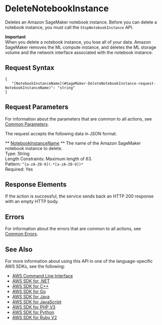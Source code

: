 # DeleteNotebookInstance<a name="API_DeleteNotebookInstance"></a>

 Deletes an Amazon SageMaker notebook instance\. Before you can delete a notebook instance, you must call the `StopNotebookInstance` API\. 

**Important**  
When you delete a notebook instance, you lose all of your data\. Amazon SageMaker removes the ML compute instance, and deletes the ML storage volume and the network interface associated with the notebook instance\. 

## Request Syntax<a name="API_DeleteNotebookInstance_RequestSyntax"></a>

```
{
   "[NotebookInstanceName](#SageMaker-DeleteNotebookInstance-request-NotebookInstanceName)": "string"
}
```

## Request Parameters<a name="API_DeleteNotebookInstance_RequestParameters"></a>

For information about the parameters that are common to all actions, see [Common Parameters](CommonParameters.md)\.

The request accepts the following data in JSON format\.

 ** [NotebookInstanceName](#API_DeleteNotebookInstance_RequestSyntax) **   <a name="SageMaker-DeleteNotebookInstance-request-NotebookInstanceName"></a>
The name of the Amazon SageMaker notebook instance to delete\.  
Type: String  
Length Constraints: Maximum length of 63\.  
Pattern: `^[a-zA-Z0-9](-*[a-zA-Z0-9])*`   
Required: Yes

## Response Elements<a name="API_DeleteNotebookInstance_ResponseElements"></a>

If the action is successful, the service sends back an HTTP 200 response with an empty HTTP body\.

## Errors<a name="API_DeleteNotebookInstance_Errors"></a>

For information about the errors that are common to all actions, see [Common Errors](CommonErrors.md)\.

## See Also<a name="API_DeleteNotebookInstance_SeeAlso"></a>

For more information about using this API in one of the language\-specific AWS SDKs, see the following:
+  [AWS Command Line Interface](https://docs.aws.amazon.com/goto/aws-cli/sagemaker-2017-07-24/DeleteNotebookInstance) 
+  [AWS SDK for \.NET](https://docs.aws.amazon.com/goto/DotNetSDKV3/sagemaker-2017-07-24/DeleteNotebookInstance) 
+  [AWS SDK for C\+\+](https://docs.aws.amazon.com/goto/SdkForCpp/sagemaker-2017-07-24/DeleteNotebookInstance) 
+  [AWS SDK for Go](https://docs.aws.amazon.com/goto/SdkForGoV1/sagemaker-2017-07-24/DeleteNotebookInstance) 
+  [AWS SDK for Java](https://docs.aws.amazon.com/goto/SdkForJava/sagemaker-2017-07-24/DeleteNotebookInstance) 
+  [AWS SDK for JavaScript](https://docs.aws.amazon.com/goto/AWSJavaScriptSDK/sagemaker-2017-07-24/DeleteNotebookInstance) 
+  [AWS SDK for PHP V3](https://docs.aws.amazon.com/goto/SdkForPHPV3/sagemaker-2017-07-24/DeleteNotebookInstance) 
+  [AWS SDK for Python](https://docs.aws.amazon.com/goto/boto3/sagemaker-2017-07-24/DeleteNotebookInstance) 
+  [AWS SDK for Ruby V2](https://docs.aws.amazon.com/goto/SdkForRubyV2/sagemaker-2017-07-24/DeleteNotebookInstance) 